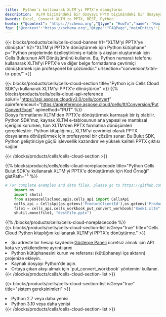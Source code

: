 ```yaml
---
title:  Python'i kullanarak XLTM'yi PPTX'e dönüştürün
description:  XLTM biçimindeki bir dosyayı PPTX biçimindeki bir dosyaya dönüştürmek için Python için Aspose.Cells Bulut SDK'sını kullanma.
kwords: Excel, Convert XLTM to PPTX, REST, Python
howto: {"@context": "https://schema.org","@type": "HowTo","name": "How to convert XLTM to PPTX using the Cells Cloud Python library.","description": "How to convert XLTM to PPTX using the Cells Cloud Python library.","image": {"@type": "ImageObject"},"url": "/python/conversion/xltm-to-pptx/","step": [{ "@type": "HowToStep","name": "How to convert XLTM to PPTX using the Cells Cloud Python library. step 1", "image": {"@type": "ImageObject",},"url": "/python/conversion/xltm-to-pptx/","text": "Register an account at <a href='https://dashboard.aspose.cloud/'>Dashboard</a> to get free API quota & authorization details",},{ "@type": "HowToStep","name": "How to convert XLTM to PPTX using the Cells Cloud Python library. step 1", "image": {"@type": "ImageObject",},"url": "/python/conversion/xltm-to-pptx/","text": "Install Python library and add the reference (import the library) to your project.",},{ "@type": "HowToStep","name": "How to convert XLTM to PPTX using the Cells Cloud Python library. step 1", "image": {"@type": "ImageObject",},"url": "/python/conversion/xltm-to-pptx/","text": "Open the source file in Python.",},{ "@type": "HowToStep","name": "How to convert XLTM to PPTX using the Cells Cloud Python library. step 1", "image": {"@type": "ImageObject",},"url": "/python/conversion/xltm-to-pptx/","text": "Use the `put_convert_workbook` method to retrieve the resulting stream.",}, ],"supply": {"@type": "HowToSupply","name": "document"},"tool": [{"@type": "HowToTool","name": "PyCharm, Visual Studio Code, Sublime, Eclipse"},{"@type": "HowToTool","name": "Aspose Cells"}],"totalTime": "PT6M"}
fqa: {"@context":"https://schema.org","@type":"FAQPage","mainEntity":[{"@type":"Question","name":"Why convert file formats in C# using REST API?","acceptedAnswer":{"@type":"Answer","text":"Documents are encoded in many ways, and some files may be incompatible with the software you use. To open and read such files, just convert them to appropriate file formats.<br/><ol><li>Install .NET SDK and add the reference (import the library) to your project.</li><li>Open the source file in C# using REST API.</li><li>Call the PutConvertWorkbookRequest() method, passing an output filename with required extension.</li><li>Get the result of conversion as a separate file.</li></ol>"}},{"@type":"Question","name":"What file formats can I convert with your C# library?","acceptedAnswer":{"@type":"Answer","text":"We support a variety of file formats for conversion using .NET library, including XLSX, Excel, xls , PDF, CSV, HTML, Markdown, XML, PNG, JPG, TIFF, Json, TXT and many more."}},{"@type":"Question","name":"What is the maximum allowed file size for conversion using this .NET library?","acceptedAnswer":{"@type":"Answer","text":"There are no file size limits for format conversions using .NET library."}}]}
---
```

{{< blocks/products/cells/cells-cloud-banner h1="XLTM\'yi PPTX\'ye dönüştür" h2="XLTM\'yi PPTX\'e dönüştürmek için Python kütüphane" p="Python projelerinde özelleştirilmiş e-tablo iş akışları oluşturmak için Cells Bulutunun API Dönüşümünü kullanın. Bu, Python numaralı telefonu kullanarak XLTM\'yi PPTX\'e ve diğer belge formatlarına çevrimiçi dönüştürmek için profesyonel bir çözümdür." urlsection="conversion/xltm-to-pptx/" >}}

{{< blocks/products/cells/cells-cloud-section title="Python için Cells Cloud SDK\'yı kullanarak XLTM\'yi PPTX\'e dönüştürün" >}}
{{% blocks/products/cells/cells-cloud-api-reference apiurl="https://api.aspose.cloud/v3.0/cells/convert" apireferenceurl="https://apireference.aspose.cloud/cells/#/Conversion/PutConvertExcel" apimethod="PUT" %}}
<br/>
Dosya formatlarını XLTM'den PPTX'e dönüştürmek karmaşık bir iş olabilir. Python SDK'mız, kaynak XLTM e-tablosunun ana yapısal ve mantıksal içeriğini korurken, tüm XLTM'den PPTX formatına dönüşümleri gerçekleştirir. Python kitaplığımız, XLTM'yi çevrimiçi olarak PPTX dosyalarına dönüştürmek için profesyonel bir çözüm sunar. Bu Bulut SDK, Python geliştiriciye güçlü işlevsellik kazandırır ve yüksek kaliteli PPTX çıktısı sağlar.

{{< /blocks/products/cells/cells-cloud-section >}}

{{% blocks/products/cells/cells-cloud-noreplacecode title="Python Cells Bulut SDK\'yı kullanarak XLTM\'yi PPTX\'e dönüştürmek için Kod Örneği" gistPath="" %}}
 
```python
# For complete examples and data files, please go to https://github.com/aspose-cells-cloud/aspose-cells-cloud-python/
    import os
    import shutil
    from asposecellscloud.apis.cells_api import CellsApi
    cells_api = CellsApi(os.getenv('ProductClientId'),os.getenv('ProductClientSecret'))
    file1 = cells_api.cells_workbook_put_convert_workbook("Book1.xltm",format="pptx")
    shutil.move(file1, "destFile.pptx")     
```
 
{{% /blocks/products/cells/cells-cloud-noreplacecode %}}
<br/>
{{< blocks/products/cells/cells-cloud-section-list isGrey="true" title="Cells Cloud Python kitaplığını kullanarak XLTM\'yi PPTX\'e dönüştürme." >}}
<li> Şu adreste bir hesap kaydedin:<a href="https://dashboard.aspose.cloud/">Gösterge Paneli</a> ücretsiz almak için API kota ve yetkilendirme ayrıntılarını</li>
<li>Python kütüphanesini kurun ve referansı (kütüphaneyi içe aktarın) projenize ekleyin.</li>
<li>Kaynak dosyayı Python'de açın.</li>
<li>Ortaya çıkan akışı almak için `put_convert_workbook` yöntemini kullanın.</li>
{{< /blocks/products/cells/cells-cloud-section-list >}}

{{< blocks/products/cells/cells-cloud-section-list isGrey="true" title="sistem gereksinimleri" >}}
<li>Python 2.7 veya daha yenisi</li>
<li>Python 3.10 veya daha yenisi</li>
{{< /blocks/products/cells/cells-cloud-section-list >}}
